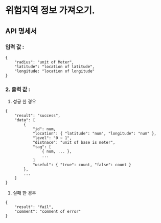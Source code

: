 # 위험지역 정보 가져오기.

## API 명세서 
### 입력 값 :
```
{
    "radius": "unit of Meter",
    "latitude": "location of latitude",
    "longitude: "location of longitude"
}
```
### 2. 출력 값 :
   1. 성공 한 경우
```
{
    "result": "success",
    "data": [ 
        {
            "id": num,
            "location": { "latitude": "num", "longitude": "num" },
            "level": "0 ~ 1",
            "distnace": "unit of base is meter",
            "tag": [ 
                { num, ... },
                ...
            ]
            "useful": { "true": count, "false": count }
        },
        ...
    ]
}
```
   1. 실패 한 경우

```
{
    "result": "fail",
    "comment": "comment of error"
}

```